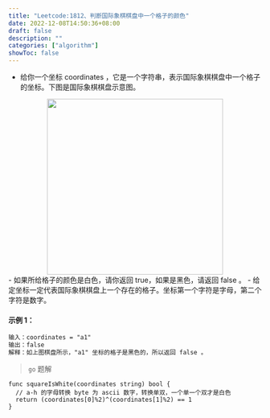 ```yaml
---
title: "Leetcode:1812、判断国际象棋棋盘中一个格子的颜色"
date: 2022-12-08T14:50:36+08:00
draft: false
description: ""
categories: ["algorithm"]
showToc: false
---
```


- 给你一个坐标 coordinates ，它是一个字符串，表示国际象棋棋盘中一个格子的坐标。下图是国际象棋棋盘示意图。
<div align="center"><img src="/images/chessboard.png" width="350"/></div>
- 如果所给格子的颜色是白色，请你返回 true，如果是黑色，请返回 false 。
- 给定坐标一定代表国际象棋棋盘上一个存在的格子。坐标第一个字符是字母，第二个字符是数字。

#### 示例 1：
```txt
输入：coordinates = "a1"
输出：false
解释：如上图棋盘所示，"a1" 坐标的格子是黑色的，所以返回 false 。
```


> `go` 题解
```golang
func squareIsWhite(coordinates string) bool {
  // a-h 的字母转换 byte 为 ascii 数字，转换单双，一个单一个双才是白色
  return (coordinates[0]%2)^(coordinates[1]%2) == 1
}
```